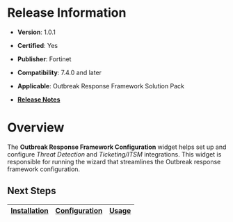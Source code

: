 # Release Information

- **Version**: 1.0.1

- **Certified**: Yes

- **Publisher**: Fortinet  

- **Compatibility**: 7.4.0 and later

- **Applicable**: Outbreak Response Framework Solution Pack

- [**Release Notes**](./docs/release_notes.md)

# Overview

The **Outbreak Response Framework Configuration** widget helps set up and configure *Threat Detection* and *Ticketing/ITSM* integrations. This widget is responsible for running the wizard that streamlines the Outbreak response framework configuration.

## Next Steps

| [Installation](./docs/setup.md#installation) | [Configuration](./docs/setup.md#configuration) | [Usage](./docs/usage.md) |
|----------------------------------------------|------------------------------------------------|--------------------------|
